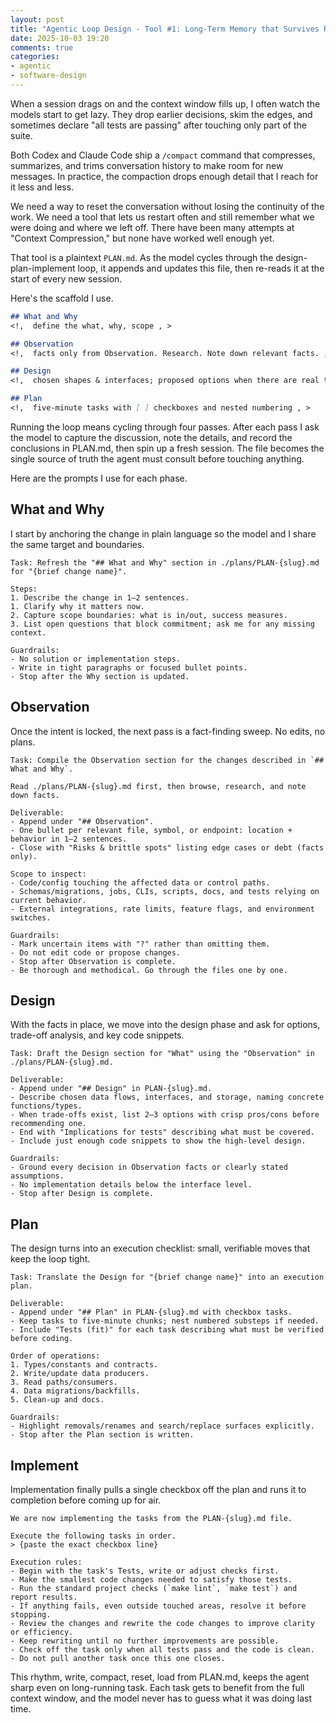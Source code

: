 ```yaml
---
layout: post
title: "Agentic Loop Design - Tool #1: Long-Term Memory that Survives Resets"
date: 2025-10-03 19:20
comments: true
categories: 
- agentic
- software-design
---
```


When a session drags on and the context window fills up, I often watch the
models start to get lazy. They drop earlier decisions, skim the edges, and
sometimes declare "all tests are passing" after touching only part of the
suite.

Both Codex and Claude Code ship a `/compact` command that compresses,
summarizes, and trims conversation history to make room for new messages. In
practice, the compaction drops enough detail that I reach for it less and less.

We need a way to reset the conversation without losing the continuity of the
work. We need a tool that lets us restart often and still remember what we were
doing and where we left off. There have been many attempts at "Context
Compression," but none have worked well enough yet.

That tool is a plaintext `PLAN.md`. As the model cycles through the
design-plan-implement loop, it appends and updates this file, then re-reads it
at the start of every new session.

Here's the scaffold I use.


```markdown
## What and Why
<!,  define the what, why, scope , >

## Observation
<!,  facts only from Observation. Research. Note down relevant facts. , >

## Design
<!,  chosen shapes & interfaces; proposed options when there are real trade-offs , >

## Plan
<!,  five-minute tasks with [ ] checkboxes and nested numbering , >
```

Running the loop means cycling through four passes. After each pass I ask the
model to capture the discussion, note the details, and record the conclusions
in PLAN.md, then spin up a fresh session. The file becomes the single source of
truth the agent must consult before touching anything.

Here are the prompts I use for each phase.

## What and Why

I start by anchoring the change in plain language so the model and I share the
same target and boundaries.

```
Task: Refresh the "## What and Why" section in ./plans/PLAN-{slug}.md for "{brief change name}".

Steps:
1. Describe the change in 1–2 sentences.
1. Clarify why it matters now.
2. Capture scope boundaries: what is in/out, success measures.
3. List open questions that block commitment; ask me for any missing context.

Guardrails:
- No solution or implementation steps.
- Write in tight paragraphs or focused bullet points.
- Stop after the Why section is updated.
```

## Observation

Once the intent is locked, the next pass is a fact-finding sweep. No edits, no plans.

```
Task: Compile the Observation section for the changes described in `## What and Why`.

Read ./plans/PLAN-{slug}.md first, then browse, research, and note down facts.

Deliverable:
- Append under "## Observation".
- One bullet per relevant file, symbol, or endpoint: location + behavior in 1–2 sentences.
- Close with "Risks & brittle spots" listing edge cases or debt (facts only).

Scope to inspect:
- Code/config touching the affected data or control paths.
- Schemas/migrations, jobs, CLIs, scripts, docs, and tests relying on current behavior.
- External integrations, rate limits, feature flags, and environment switches.

Guardrails:
- Mark uncertain items with "?" rather than omitting them.
- Do not edit code or propose changes.
- Stop after Observation is complete.
- Be thorough and methodical. Go through the files one by one.
```

## Design

With the facts in place, we move into the design phase and ask for options,
trade-off analysis, and key code snippets.

```
Task: Draft the Design section for "What" using the "Observation" in ./plans/PLAN-{slug}.md.

Deliverable:
- Append under "## Design" in PLAN-{slug}.md.
- Describe chosen data flows, interfaces, and storage, naming concrete functions/types.
- When trade-offs exist, list 2–3 options with crisp pros/cons before recommending one.
- End with "Implications for tests" describing what must be covered.
- Include just enough code snippets to show the high-level design.

Guardrails:
- Ground every decision in Observation facts or clearly stated assumptions.
- No implementation details below the interface level.
- Stop after Design is complete.
```

## Plan

The design turns into an execution checklist: small, verifiable moves that keep
the loop tight.

```
Task: Translate the Design for "{brief change name}" into an execution plan.

Deliverable:
- Append under "## Plan" in PLAN-{slug}.md with checkbox tasks.
- Keep tasks to five-minute chunks; nest numbered substeps if needed.
- Include "Tests (fit)" for each task describing what must be verified before coding.

Order of operations:
1. Types/constants and contracts.
2. Write/update data producers.
3. Read paths/consumers.
4. Data migrations/backfills.
5. Clean-up and docs.

Guardrails:
- Highlight removals/renames and search/replace surfaces explicitly.
- Stop after the Plan section is written.
```

## Implement

Implementation finally pulls a single checkbox off the plan and runs it to
completion before coming up for air.

```
We are now implementing the tasks from the PLAN-{slug}.md file.

Execute the following tasks in order.
> {paste the exact checkbox line}

Execution rules:
- Begin with the task's Tests, write or adjust checks first.
- Make the smallest code changes needed to satisfy those tests.
- Run the standard project checks (`make lint`, `make test`) and report results.
- If anything fails, even outside touched areas, resolve it before stopping.
- Review the changes and rewrite the code changes to improve clarity or efficiency.
- Keep rewriting until no further improvements are possible.
- Check off the task only when all tests pass and the code is clean.
- Do not pull another task once this one closes.
```

This rhythm, write, compact, reset, load from PLAN.md, keeps the agent
sharp even on long-running task. Each task gets to benefit from the 
full context window, and the model never has to guess what it was doing
last time.
